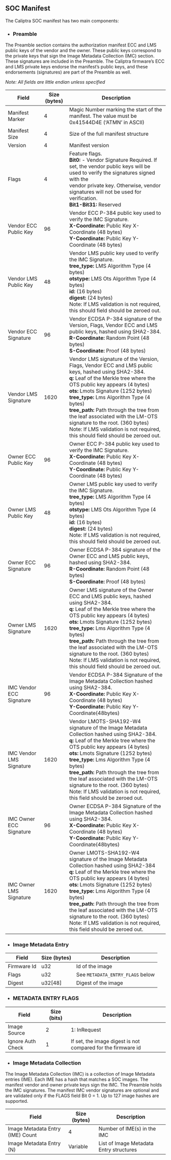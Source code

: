## SOC Manifest

The Caliptra SOC manifest has two main components:

- ### **Preamble**
 The Preamble section contains the authorization manifest ECC and LMS public keys of the vendor and the owner. These public keys correspond to the private keys that sign the Image Metadata Collection (IMC) section. These signatures are included in the Preamble. The Caliptra firmware’s ECC and LMS private keys endorse the manifest’s public keys, and these endorsements (signatures) are part of the Preamble as well.

 *Note: All fields are little endian unless specified*

| Field | Size (bytes) | Description|
|-------|--------------|------------|
| Manifest Marker | 4 | Magic Number marking the start of the manifest. The value must be 0x41544D4E (‘ATMN’ in ASCII)|
| Manifest Size | 4 | Size of the full manifest structure |
| Version | 4 | Manifest version |
| Flags | 4 | Feature flags.<br />**Bit0:** - Vendor Signature Required. If set, the vendor public keys will be used to verify the signatures signed with the <br />vendor private key. Otherwise, vendor signatures will not be used for verification.<br />**Bit1-Bit31:** Reserved  |
| Vendor ECC Public Key | 96 | Vendor ECC P-384 public key used to verify the IMC Signature. <br> **X-Coordinate:** Public Key X-Coordinate (48 bytes) <br> **Y-Coordinate:** Public Key Y-Coordinate (48 bytes) |
| Vendor LMS Public Key | 48 | Vendor LMS public key used to verify the IMC Signature. <br> **tree_type:** LMS Algorithm Type (4 bytes) <br> **otstype:** LMS Ots Algorithm Type (4 bytes) <br> **id:**  (16 bytes) <br> **digest:**  (24 bytes) <br> Note: If LMS validation is not required, this should field should be zeroed out.|
| Vendor ECC Signature | 96 | Vendor ECDSA P-384 signature of the Version, Flags, Vendor ECC and LMS public keys, hashed using SHA2-384. <br> **R-Coordinate:** Random Point (48 bytes) <br> **S-Coordinate:** Proof (48 bytes) |
| Vendor LMS Signature | 1620 | Vendor LMS signature of the Version, Flags, Vendor ECC and LMS public keys, hashed using SHA2-384. <br> **q:** Leaf of the Merkle tree where the OTS public key appears (4 bytes) <br> **ots:** Lmots Signature (1252 bytes) <br> **tree_type:** Lms Algorithm Type (4 bytes) <br> **tree_path:** Path through the tree from the leaf associated with the LM-OTS signature to the root. (360 bytes) <br> Note: If LMS validation is not required, this should field should be zeroed out.|
| Owner ECC Public Key | 96 | Owner ECC P-384 public key used to verify the IMC Signature. <br> **X-Coordinate:** Public Key X-Coordinate (48 bytes) <br> **Y-Coordinate:** Public Key Y-Coordinate (48 bytes) |
| Owner LMS Public Key | 48 | Owner LMS public key used to verify the IMC Signature. <br> **tree_type:** LMS Algorithm Type (4 bytes) <br> **otstype:** LMS Ots Algorithm Type (4 bytes) <br> **id:**  (16 bytes) <br> **digest:**  (24 bytes) <br> Note: If LMS validation is not required, this should field should be zeroed out.|
| Owner ECC Signature | 96 | Owner ECDSA P-384 signature of the Owner ECC and LMS public keys, hashed using SHA2-384. <br> **R-Coordinate:** Random Point (48 bytes) <br> **S-Coordinate:** Proof (48 bytes) |
| Owner LMS Signature | 1620 | Owner LMS signature of the Owner ECC and LMS public keys, hashed using SHA2-384. <br> **q:** Leaf of the Merkle tree where the OTS public key appears (4 bytes) <br> **ots:** Lmots Signature (1252 bytes) <br> **tree_type:** Lms Algorithm Type (4 bytes) <br> **tree_path:** Path through the tree from the leaf associated with the LM-OTS signature to the root. (360 bytes) <br> Note: If LMS validation is not required, this should field should be zeroed out.|
| IMC Vendor ECC Signature | 96 | Vendor ECDSA P-384 Signature of the Image Metadata Collection hashed using SHA2-384.<br />**X-Coordinate:** Public Key X-Coordinate (48 bytes)<br />**Y-Coordinate:** Public Key Y-Coordinate(48bytes) |
| IMC Vendor LMS Signature | 1620 | Vendor LMOTS-SHA192-W4 signature of the Image Metadata Collection hashed using SHA2-384.<br />**q:** Leaf of the Merkle tree where the OTS public key appears (4 bytes)<br />**ots:** Lmots Signature (1252 bytes)<br />**tree_type:** Lms Algorithm Type (4 bytes)<br />**tree_path:** Path through the tree from the leaf associated with the LM-OTS signature to the root. (360 bytes)<br />Note: If LMS validation is not required, this field should be zeroed out.  |
| IMC Owner ECC Signature  | 96 | Owner ECDSA P-384 Signature of the Image Metadata Collection hashed using SHA2-384.<br />**X-Coordinate:** Public Key X-Coordinate (48 bytes)<br />**Y-Coordinate:** Public Key Y-Coordinate(48bytes)  |
| IMC Owner LMS Signature  | 1620 | Owner LMOTS-SHA192-W4 signature of the Image Metadata Collection hashed using SHA2-384<br />**q:** Leaf of the Merkle tree where the OTS public key appears (4 bytes)<br />**ots:** Lmots Signature (1252 bytes)<br /> **tree_type:** Lms Algorithm Type (4 bytes)<br /> **tree_path:** Path through the tree from the leaf associated with the LM-OTS signature to the root. (360 bytes)<br /> Note: If LMS validation is not required, this field should be zeroed out. |

- ### **Image Metadata Entry**
| Field         | Size (bytes) | Description                      |
|---------------|--------------|----------------------------------|
| Firmware Id   | u32          | Id of the image                  |
| Flags         | u32          | See `METADATA_ENTRY_FLAGS` below |
| Digest        | u32[48]      | Digest of the image              |

- ### **METADATA ENTRY FLAGS**
| Field              | Size (bits) | Description |
|--------------------|-------------|-----------------|
| Image Source       | 2           | 1: InRequest    |
| Ignore Auth Check  | 1           | If set, the image digest is not compared for the firmware id |

- ### **Image Metadata Collection**
The Image Metadata Collection (IMC) is a collection of Image Metadata entries (IME). Each IME has a hash that matches a SOC images. The manifest vendor and owner private keys sign the IMC. The Preamble holds the IMC signatures. The manifest IMC vendor signatures are optional and are validated only if the FLAGS field Bit 0 = 1. Up to 127 image hashes are supported.

| Field | Size (bytes) | Description|
|-------|--------------|------------|
| Image Metadata Entry (IME) Count | 4 | Number of IME(s) in the IMC |
| Image Metadata Entry (N) | Variable | List of Image Metadata Entry structures |
